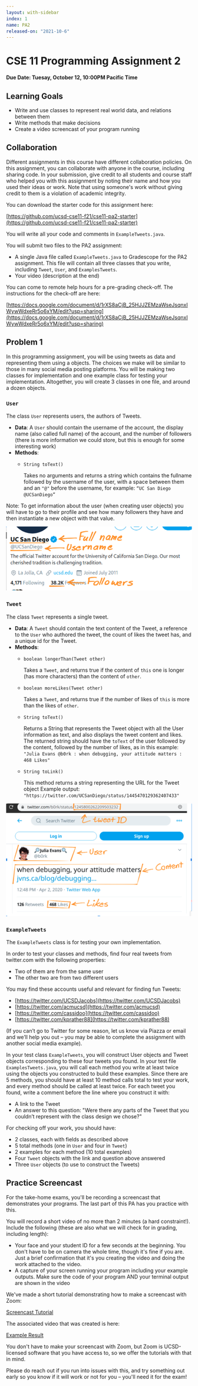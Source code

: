 ```yaml
---
layout: with-sidebar
index: 1
name: PA2
released-on: "2021-10-6"
---
```


# CSE 11 Programming Assignment 2

**Due Date: Tuesay, October 12, 10:00PM Pacific Time**

## Learning Goals

- Write and use classes to represent real world data, and relations between them
- Write methods that make decisions
- Create a video screencast of your program running

## Collaboration

Different assignments in this course have different collaboration policies. On
this assignment, you can collaborate with anyone in the course, including
sharing code. In your submission, give credit to all students and course staff
who helped you with this assignment by noting their name and how you used their
ideas or work. Note that using someone's work without giving credit to them is a
violation of academic integrity.

You can download the starter code for this assignment here:

[https://github.com/ucsd-cse11-f21/cse11-pa2-starter](https://github.com/ucsd-cse11-f21/cse11-pa2-starter)

You will write all your code and comments in `ExampleTweets.java`.

You will submit two files to the PA2 assignment:

- A single Java file called `ExampleTweets.java` to Gradescope for the PA2
assignment. This file will contain all three classes that you write, including
`Tweet`, `User`, and `ExamplesTweets`.
- Your video (description at the end) 

You can come to remote help hours for a pre-grading check-off. The instructions
for the check-off are here:

[https://docs.google.com/document/d/1rXS8aCjB_25HJJZEMzaWseJsqnxIWywWdxeRr5o6xYM/edit?usp=sharing](https://docs.google.com/document/d/1rXS8aCjB_25HJJZEMzaWseJsqnxIWywWdxeRr5o6xYM/edit?usp=sharing)

## Problem 1

In this programming assignment, you will be using tweets as data and
representing them using a objects. The choices we make will be similar to those
in many social media posting platforms. You will be making two classes for
implementation and one example class for testing your implementation.
Altogether, you will create 3 classes in one file, and around a dozen objects.

### `User`

The class `User` represents users, the authors of Tweets.

- **Data**: A `User` should contain the username of the account, the
display name (also called full name) of the account, and the number of followers
(there is more information we could store, but this is enough for some
interesting work)
- **Methods**:
  - `String toText()`
    
    Takes no arguments and returns a string which contains the fullname followed
    by the username of the user, with a space between them and an `"@"` before
    the username, for example: `“UC San Diego @UCSanDiego”`

Note: To get information about the user (when creating user
objects) you will have to go to their profile and see how many followers they
have and then instantiate a new object with that value.

![An example user](/user.png)

### `Tweet`

The class `Tweet` represents a single tweet.

- **Data**: A `Tweet` should contain the text content of the Tweet, a reference
to the `User` who authored the tweet, the count of likes the tweet has, and a
unique id for the Tweet.
- **Methods**:
  - `boolean longerThan(Tweet other)`
  
    Takes a `Tweet`, and returns true if the content of `this` one is
    longer (has more characters) than the content of `other`.
  - `boolean moreLikes(Tweet other)`

    Takes a `Tweet`, and returns true if the number of likes of `this` is more
    than the likes of `other`.

  - `String toText()`

    Returns a String that represents the Tweet object with all the User
    information as text, and also displays the tweet content and likes.
    The returned string should have the `toText` of the user followed by the
    content, followed by the number of likes, as in this example:
    `"Julia Evans @b0rk : when debugging, your attitude matters : 468 Likes"`

  - `String toLink()`

    This method returns a string representing the URL for the Tweet object
    Example output: `"https://twitter.com/UCSanDiego/status/1445470129362407433"`

![An example Tweet](/tweet.png)

### `ExampleTweets`

The `ExampleTweets` class is for testing your own implementation.

In order to test your classes and methods, find four real tweets from
twitter.com with the following properties:

- Two of them are from the same user
- The other two are from two different users

You may find these accounts useful and relevant for finding fun Tweets:

- [https://twitter.com/UCSDJacobs](https://twitter.com/UCSDJacobs)
- [https://twitter.com/acmucsd](https://twitter.com/acmucsd)
- [https://twitter.com/cassidoo](https://twitter.com/cassidoo)
- [https://twitter.com/kprather88](https://twitter.com/kprather88)

(If you can’t go to Twitter for some reason, let us know via Piazza or email and
we’ll help you out – you may be able to complete the assignment with another
social media example).

In your test class `ExampleTweets`, you will construct User objects and Tweet
objects corresponding to these four tweets you found.  In your test file
`ExamplesTweets.java`, you will call each method you write at least twice using
the objects you constructed to build these examples. Since there are 5 methods,
you should have at least 10 method calls total to test your work, and every
method should be called at least twice.  For each tweet you found, write a
comment before the line where you construct it with:

- A link to the Tweet
- An answer to this question: "Were there any parts of the Tweet that you couldn’t
represent with the class design we chose?"

For checking off your work, you should have:

- 2 classes, each with fields as described above
- 5 total methods (one in `User` and four in `Tweet`)
- 2 examples for each method (10 total examples)
- Four `Tweet` objects with the link and question above answered
- Three `User` objects (to use to construct the Tweets)

## Practice Screencast

For the take-home exams, you'll be recording a screencast that demonstrates
your programs. The last part of this PA has you practice with this.

You will record a short video of no more than 2 minutes (a hard constraint!).
Include the following (these are also what we will check for in grading,
including length):

- Your face and your student ID for a few seconds at the beginning. You don't
have to be on camera the whole time, though it's fine if you are. Just a
brief confirmation that it's you creating the video and doing the work
attached to the video.
- A capture of your screen running your program including your example outputs.
Make sure the code of your program AND your terminal output are shown in the
video

We've made a short tutorial demonstrating how to make a screencast with Zoom:

[Screencast Tutorial](https://drive.google.com/open?id=1KROMAQuTCk40zwrEFotlYSJJQdcG_GUU)

The associated video that was created is here:

[Example Result](https://drive.google.com/open?id=1MxJN6CQcXqIbOekDYMxjh7mTt1TyRVMl)

You don't have to make your screencast with Zoom, but Zoom is UCSD-licensed
software that you have access to, so we offer the tutorials with that in
mind.

Please do reach out if you run into issues with this, and try something out
early so you know if it will work or not for you – you'll need it for the
exam!